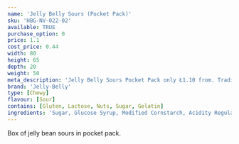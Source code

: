 ```yaml
---
name: 'Jelly Belly Sours (Pocket Pack)'
sku: 'HBG-NV-022-02'
available: TRUE
purchase_option: 0
price: 1.1
cost_price: 0.44
width: 80
height: 65
depth: 20
weight: 50
meta_description: 'Jelly Belly Sours Pocket Pack only Ł1.10 from. Traditional sweets and more at Humbugs Confectionery Store. Specialists in satisfying your sweet tooth!"'
brand: 'Jelly-Belly'
type: [Chewy]
flavour: [Sour]
contains: [Gluten, Lactose, Nuts, Sugar, Gelatin]
ingredients: 'Sugar, Glucose Syrup, Modified Cornstarch, Acidity Regulators: (E297, E325, E330, E331), Apple Juice Concentrate, Strawberry Puree, Blueberry Puree, Grape Juice Concentrate, Lemon Puree, Cherry Juice Concentrate, Raspberry Puree, Peach Puree Concentrate, Orange Puree, Natural and Artificial Flavourings, Colours (E100, E102 [Tartrazine], E110, E129, E132, E133, E150D, E171), Glazing Agents (E901, E903, E904)'
---
```

Box of jelly bean sours in pocket pack.